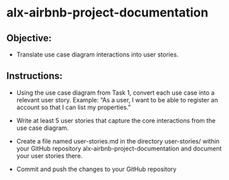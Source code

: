 # alx-airbnb-project-documentation

## Objective:
- Translate use case diagram interactions into user stories.

## Instructions:

- Using the use case diagram from Task 1, convert each use case into a relevant user story. Example: “As a user, I want to be able to register an account so that I can list my properties.”

- Write at least 5 user stories that capture the core interactions from the use case diagram.

- Create a file named user-stories.md in the directory user-stories/ within your GitHub repository alx-airbnb-project-documentation and document your user stories there.

- Commit and push the changes to your GitHub repository
